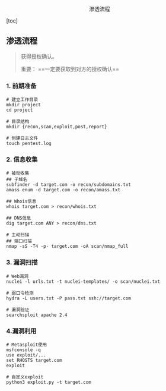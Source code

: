 <center>渗透流程</center>



[toc]







## 渗透流程

> 获得授权确认。
>
> 重要： ==一定要获取到对方的授权确认==







### 1. 前期准备

```shell
# 建立工作目录
mkdir project
cd project

# 目录结构
mkdir {recon,scan,exploit,post,report}

# 创建日志文件
touch pentest.log
```





### 2. 信息收集

```shell
# 被动收集
## 子域名 
subfinder -d target.com -o recon/subdomains.txt
amass enum -d target.com -o recon/amass.txt

## Whois信息
whois target.com > recon/whois.txt

## DNS信息
dig target.com ANY > recon/dns.txt

# 主动扫描
## 端口扫描
nmap -sS -T4 -p- target.com -oA scan/nmap_full
```





### 3. 漏洞扫描

```shell
# Web漏洞
nuclei -l urls.txt -t nuclei-templates/ -o scan/nuclei.txt

# 弱口令检测
hydra -L users.txt -P pass.txt ssh://target.com

# 漏洞验证
searchsploit apache 2.4
```







### 4.漏洞利用

```shell
# Metasploit使用
msfconsole -q
use exploit/...
set RHOSTS target.com
exploit

# 自定义exploit
python3 exploit.py -t target.com
```



